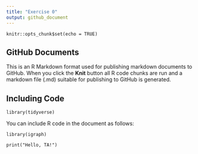 ```yaml
---
title: "Exercise 0"
output: github_document
---
```


```{r setup, include=FALSE}
knitr::opts_chunk$set(echo = TRUE)
```

## GitHub Documents

This is an R Markdown format used for publishing markdown documents to GitHub. When you click the **Knit** button all R code chunks are run and a markdown file (.md) suitable for publishing to GitHub is generated.

## Including Code
```{r}
library(tidyverse)
```

You can include R code in the document as follows:
```{r}
library(igraph)
```

```{r}
print("Hello, TA!")
```

